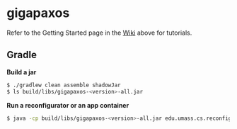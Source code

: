 # gigapaxos

Refer to the Getting Started page in the
[Wiki](<https://github.com/MobilityFirst/gigapaxos/wiki>) above for tutorials.

## Gradle

__Build a jar__

```bash
$ ./gradlew clean assemble shadowJar
$ ls build/libs/gigapaxos-<version>-all.jar
```

__Run a reconfigurator or an app container__

```bash
$ java -cp build/libs/gigapaxos-<version>-all.jar edu.umass.cs.reconfiguration.ReconfigurableNode <server name>
```